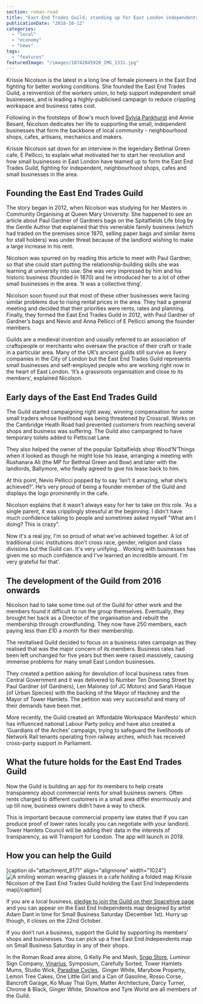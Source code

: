 ```yaml
---
section: roman-road
title: "East End Trades Guild; standing up for East London independents"
publicationDate: "2018-10-12"
categories: 
  - "local"
  - "economy"
  - "news"
tags: 
  - "features"
featuredImage: "/images/10742045920_IMG_1331.jpg"
---
```


Krissie Nicolson is the latest in a long line of female pioneers in the East End fighting for better working conditions. She founded the East End Trades Guild, a reinvention of the workers union, to help support independent small businesses, and is leading a highly-publicised campaign to reduce crippling workspace and business rates cost.

Following in the footsteps of Bow's much loved [Sylvia Pankhurst](https://romanroadlondon.com/bows-suffragette-secrets-sylvia-pankhurst-east-end-suffrage/) and Annie Besant, Nicolson dedicates her life to supporting the small, independent businesses that form the backbone of local community - neighbourhood shops, cafes, artisans, mechanics and makers.

Krissie Nicolson sat down for an interview in the legendary Bethnal Green cafe, E Pellicci, to explain what motivated her to start her revolution and how small businesses in East London have teamed up to form the East End Trades Guild, fighting for independent, neighbourhood shops, cafes and small businesses in the area.

## Founding the East End Trades Guild

The story began in 2012, when Nicolson was studying for her Masters in Community Organising at Queen Mary University. She happened to see an article about Paul Gardner of Gardners bags on the Spitalfields Life blog by the Gentle Author that explained that this venerable family business (which had traded on the premises since 1870, selling paper bags and similar items for stall holders) was under threat because of the landlord wishing to make a large increase in his rent.

Nicolson was spurred on by reading this article to meet with Paul Gardner, so that she could start putting the relationship-building skills she was learning at university into use. She was very impressed by him and his historic business (founded in 1870) and he introduced her to a lot of other small businesses in the area. ‘It was a collective thing’.

Nicolson soon found out that most of these other businesses were facing similar problems due to rising rental prices in the area. They had a general meeting and decided that their priorities were rents, rates and planning. Finally, they formed the East End Trades Guild in 2012, with Paul Gardner of Gardner’s bags and Nevio and Anna Pellicci of E Pellicci among the founder members.

Guilds are a medieval invention and usually referred to an association of craftspeople or merchants who oversaw the practice of their craft or trade in a particular area. Many of the UK’s ancient guilds still survive as livery companies in the City of London but the East End Trades Guild represents small businesses and self-employed people who are working right now in the heart of East London. ‘It’s a grassroots organisation and close to its members’, explained Nicolson.

## Early days of the East End Trades Guild

The Guild started campaigning right away, winning compensation for some small traders whose livelihood was being threatened by Crossrail. Works on the Cambridge Heath Road had prevented customers from reaching several shops and business was suffering. The Guild also campaigned to have temporary toilets added to Petticoat Lane.

They also helped the owner of the popular Spitalfields shop Wood’N’Things when it looked as though he might lose his lease, arranging a meeting with Rushanara Ali (the MP for Bethnal Green and Bow) and later with the landlords, Ballymore, who finally agreed to give his lease back to him.

At this point, Nevio Pellicci popped by to say ‘Isn’t it amazing, what she’s achieved?’. He’s very proud of being a founder member of the Guild and displays the logo prominently in the cafe.

Nicolson explains that it wasn't always easy for her to take on this role. 'As a single parent, it was cripplingly stressful at the beginning. I didn't have much confidence talking to people and sometimes asked myself "What am I doing? This is crazy".

Now it's a real joy, I'm so proud of what we've achieved together. A lot of traditional civic institutions don't cross race, gender, religion and class divisions but the Guild can. It's very unifying... Working with businesses has given me so much confidence and I've learned an incredible amount. I'm very grateful for that'.

## The development of the Guild from 2016 onwards

Nicolson had to take some time out of the Guild for other work and the members found it difficult to run the group themselves. Eventually, they brought her back as a Director of the organisation and rebuilt the membership through crowdfunding. They now have 250 members, each paying less than £10 a month for their membership.

The revitalised Guild decided to focus on a business rates campaign as they realised that was the major concern of its members. Business rates had been left unchanged for five years but then were raised massively, causing immense problems for many small East London businesses.

They created a petition asking for devolution of local business rates from Central Government and it was delivered to Number Ten Downing Street by Paul Gardner (of Gardners), Len Maloney (of JC Motors) and Sarah Haque (of Urban Species) with the backing of the Mayor of Hackney and the Mayor of Tower Hamlets. The petition was very successful and many of their demands have been met.

More recently, the Guild created an ‘Affordable Workspace Manifesto’ which has influenced national Labour Party policy and have also created a ‘Guardians of the Arches’ campaign, trying to safeguard the livelihoods of Network Rail tenants operating from railway arches, which has received cross-party support in Parliament.

## What the future holds for the East End Trades Guild

Now the Guild is building an app for its members to help create transparency about commercial rents for small business owners. Often rents charged to different customers in a small area differ enormously and up till now, business owners didn’t have a way to check.

This is important because commercial property law states that if you can produce proof of lower rates locally you can negotiate with your landlord. Tower Hamlets Council will be adding their data in the interests of transparency, as will Transport for London. The app will launch in 2019.

## How you can help the Guild

\[caption id="attachment\_8171" align="alignnone" width="1024"\]![A smiling woman wearing glasses in a cafe holding a folded map](/images/10742064512_IMG_1296-1024x683.jpg) Krissie Nicolson of the East End Trades Guild holding the East End Independents map\[/caption\]

If you are a local business, [pledge to join the Guild on their Spacehive page](https://www.spacehive.com/eastendtradesguild) and you can appear on the East End Independents map designed by artist Adam Dant in time for Small Business Saturday (December 1st). Hurry up though, it closes on the 22nd October.

If you don’t run a business, support the Guild by supporting its members' shops and businesses. You can pick up a free East End Independents map on Small Business Saturday in any of their shops.

In the Roman Road area alone, G Kelly Pie and Mash, [Snap Store](https://romanroadlondon.com/helen-fisher-snap-store-interview/), Luminor Sign Company, [Vinarius](https://romanroadlondon.com/vinarius-bringing-italian-french-now-english-wines-roman-road/), Symposium, Carefully Sorted, Tower Hamlets Mums, Studio Wick, [Paradise Cycles](https://romanroadlondon.com/paradise-cycles-james-johnson-louis-wigmore-interview/),  Ginger White, Marybow Property, Lemon Tree Cakes, One Little Girl and a Can of Gasoline, Rosso Corse, Bancroft Garage, Ko Muay Thai Gym, Matter Architecture, Darcy Turner, Chrome & Black, Ginger White, Showhow and Tyre World are all members of the Guild.

